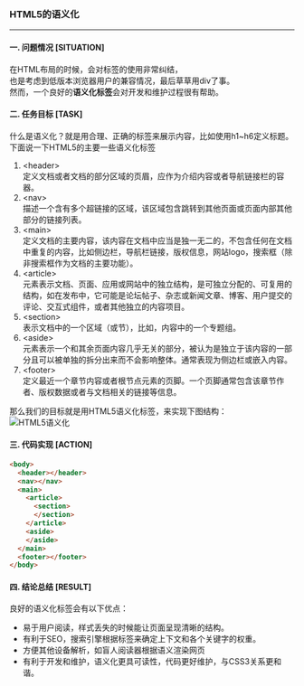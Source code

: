 ### HTML5的语义化  
---

#### 一. 问题情况 [SITUATION]  
在HTML布局的时候，会对标签的使用非常纠结，  
也是考虑到低版本浏览器用户的兼容情况，最后草草用div了事。  
然而，一个良好的**语义化标签**会对开发和维护过程很有帮助。  
#### 二. 任务目标 [TASK]  
什么是语义化？就是用合理、正确的标签来展示内容，比如使用h1~h6定义标题。  
下面说一下HTML5的主要一些语义化标签
1. \<header\>  
定义文档或者文档的部分区域的页眉，应作为介绍内容或者导航链接栏的容器。
2. \<nav\>  
描述一个含有多个超链接的区域，该区域包含跳转到其他页面或页面内部其他部分的链接列表。  
3. \<main\>  
定义文档的主要内容，该内容在文档中应当是独一无二的，不包含任何在文档中重复的内容，比如侧边栏，导航栏链接，版权信息，网站logo，搜索框（除非搜索框作为文档的主要功能）。  
4. \<article\>  
元素表示文档、页面、应用或网站中的独立结构，是可独立分配的、可复用的结构，如在发布中，它可能是论坛帖子、杂志或新闻文章、博客、用户提交的评论、交互式组件，或者其他独立的内容项目。  
5. \<section\>  
表示文档中的一个区域（或节），比如，内容中的一个专题组。  
6. \<aside\>  
元素表示一个和其余页面内容几乎无关的部分，被认为是独立于该内容的一部分且可以被单独的拆分出来而不会影响整体。通常表现为侧边栏或嵌入内容。  
7. \<footer\>  
定义最近一个章节内容或者根节点元素的页脚。一个页脚通常包含该章节作者、版权数据或者与文档相关的链接等信息。  
  
那么我们的目标就是用HTML5语义化标签，来实现下图结构：  
![HTML5语义化](http://www.daqianduan.com/wp-content/uploads/2018/03/html5.png "HTML5语义化图片")

#### 三. 代码实现 [ACTION]  
``` html
<body>
  <header></header>
  <nav></nav>
  <main>
    <article>
      <section>
      </section>
    </article>
    <aside>
    </aside>
  </main>
  <footer></footer>
</body>
```

#### 四. 结论总结 [RESULT]  
良好的语义化标签会有以下优点：  
* 易于用户阅读，样式丢失的时候能让页面呈现清晰的结构。
* 有利于SEO，搜索引擎根据标签来确定上下文和各个关键字的权重。
* 方便其他设备解析，如盲人阅读器根据语义渲染网页
* 有利于开发和维护，语义化更具可读性，代码更好维护，与CSS3关系更和谐。